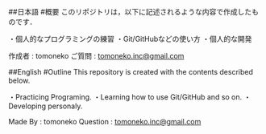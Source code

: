 ##日本語
#概要
このリポジトリは，以下に記述されるような内容で作成したものです．

・個人的なプログラミングの練習
・Git/GitHubなどの使い方
・個人的な開発

作成者 : tomoneko
ご質問 : tomoneko.inc@gmail.com

##English
#Outline
This repository is created with the contents described below.

・Practicing Programing.
・Learning how to use Git/GitHub and so on.
・Developing personaly.

Made By  : tomoneko
Question : tomoneko.inc@gmail.com
